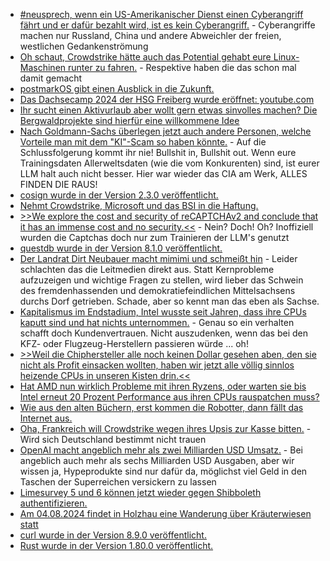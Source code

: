 * [#neusprech, wenn ein US-Amerikanischer Dienst einen Cyberangriff fährt und er dafür bezahlt wird, ist es kein Cyberangriff.](https://blog.fefe.de/?ts=9864a6ae) - Cyberangriffe machen nur Russland, China und andere Abweichler der freien, westlichen Gedankenströmung
* [Oh schaut, Crowdstrike hätte auch das Potential gehabt eure Linux-Maschinen runter zu fahren.](https://blog.fefe.de/?ts=9864a262) - Respektive haben die das schon mal damit gemacht
* [postmarkOS gibt einen Ausblick in die Zukunft.](https://postmarketos.org/blog/2024/07/21/pmOS-update-2024-07/)
* [Das Dachsecamp 2024 der HSG Freiberg wurde eröffnet: youtube.com](https://www.youtube.com/watch?v=IogqJFqUspo)
* [Ihr sucht einen Aktivurlaub aber wollt gern etwas sinvolles machen? Die Bergwaldprojekte sind hierfür eine willkommene Idee](https://www.mdr.de/nachrichten/sachsen/chemnitz/freiberg/bergwald-projekt-osterzgebirge-ferien-100.html)
* [Nach Goldmann-Sachs überlegen jetzt auch andere Personen, welche Vorteile man mit dem "KI"-Scam so haben könnte.](https://blog.fefe.de/?ts=986071d7) - Auf die Schlussfolgerung kommt ihr nie! Bullshit in, Bullshit out. Wenn eure Trainingsdaten Allerweltsdaten (wie die vom Konkurenten) sind, ist eurer LLM halt auch nicht besser. Hier war wieder das CIA am Werk, ALLES FINDEN DIE RAUS!
* [cosign wurde in der Version 2.3.0 veröffentlicht.](https://github.com/sigstore/cosign/releases/tag/v2.3.0)
* [Nehmt Crowdstrike, Microsoft und das BSI in die Haftung.](https://blog.fefe.de/?ts=985fe611)
* [>>We explore the cost and security of reCAPTCHAv2 and conclude that it has an immense cost and no security.<<](https://blog.fefe.de/?ts=985e3aac) - Nein? Doch! Oh? Inoffiziell wurden die Captchas doch nur zum Trainieren der LLM's genutzt
* [questdb wurde in der Version 8.1.0 veröffentlicht.](https://github.com/questdb/questdb/releases/tag/8.1.0)
* [Der Landrat Dirt Neubauer macht mimimi und schmeißt hin](https://www.landkreis-mittelsachsen.de/das-amt/neuigkeiten/landrat-dirk-neubauer-gibt-sein-amt-auf.html) - Leider schlachten das die Leitmedien direkt aus. Statt Kernprobleme aufzuzeigen und wichtige Fragen zu stellen, wird lieber das Schwein des fremdenhassenden und demokratiefeindlichen Mittelsachsens durchs Dorf getrieben. Schade, aber so kennt man das eben als Sachse.
* [Kapitalismus im Endstadium, Intel wusste seit Jahren, dass ihre CPUs kaputt sind und hat nichts unternommen.](http://blog.fefe.de/?ts=98614804) - Genau so ein verhalten schafft doch Kundenvertrauen. Nicht auszudenken, wenn das bei den KFZ- oder Flugzeug-Herstellern passieren würde ... oh!
* [>>Weil die Chiphersteller alle noch keinen Dollar gesehen aben, den sie nicht als Profit einsacken wollten, haben wir jetzt alle völlig sinnlos heizende CPUs in unseren Kisten drin.<<](https://blog.fefe.de/?ts=9861270f)
* [Hat AMD nun wirklich Probleme mit ihren Ryzens, oder warten sie bis Intel erneut 20 Prozent Performance aus ihren CPUs rauspatchen muss?](https://blog.fefe.de/?ts=985f44d1)
* [Wie aus den alten Büchern, erst kommen die Robotter, dann fällt das Internet aus.](https://netzpolitik.org/2024/vierbeiniger-saboteur-dieser-gruselige-roboterhund-soll-smarthomes-abschalten/)
* [Oha, Frankreich will Crowdstrike wegen ihres Upsis zur Kasse bitten.](https://blog.fefe.de/?ts=985cb8dd) - Wird sich Deutschland bestimmt nicht trauen
* [OpenAI macht angeblich mehr als zwei Milliarden USD Umsatz.](https://blog.fefe.de/?ts=985c8fa5) - Bei angeblich auch mehr als sechs Milliarden USD Ausgaben, aber wir wissen ja, Hypeprodukte sind nur dafür da, möglichst viel Geld in den Taschen der Superreichen versickern zu lassen
* [Limesurvey 5 und 6 können jetzt wieder gegen Shibboleth authentifizieren.](https://github.com/leandrobhbr/ShibbolethAuthLimeSurvey/pull/9)
* [Am 04.08.2024 findet in Holzhau eine Wanderung über Kräuterwiesen statt](https://www.fva-holzhau.de/0408-2024-1000-Uhr-Was-wchst-denn-da-Kruterwanderung-in-Holzhau.6067-1.htm)
* [curl wurde in der Version 8.9.0 veröffentlicht.](https://curl.se/ch/8.9.0.html)
* [Rust wurde in der Version 1.80.0 veröffentlicht.](https://blog.rust-lang.org/2024/07/25/Rust-1.80.0.html)
